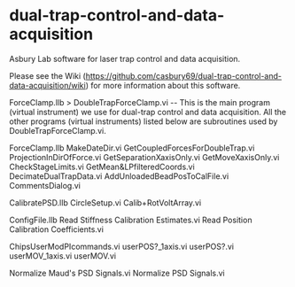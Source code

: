 # dual-trap-control-and-data-acquisition

Asbury Lab software for laser trap control and data acquisition.

Please see the Wiki (https://github.com/casbury69/dual-trap-control-and-data-acquisition/wiki) for more information about this software.

ForceClamp.llb > DoubleTrapForceClamp.vi -- This is the main program (virtual instrument) we use for dual-trap control and data acquisition.  All the other programs (virtual instruments) listed below are subroutines used by DoubleTrapForceClamp.vi.

ForceClamp.llb
		MakeDateDir.vi
		GetCoupledForcesForDoubleTrap.vi
		ProjectionInDirOfForce.vi
		GetSeparationXaxisOnly.vi
		GetMoveXaxisOnly.vi
		CheckStageLimits.vi
		GetMean&LPfilteredCoords.vi
		DecimateDualTrapData.vi
		AddUnloadedBeadPosToCalFile.vi
		CommentsDialog.vi

CalibratePSD.llb
	CircleSetup.vi
	Calib+RotVoltArray.vi

ConfigFile.llb
	Read Stiffness Calibration Estimates.vi
	Read Position Calibration Coefficients.vi

ChipsUserModPIcommands.vi
	userPOS?_1axis.vi
	userPOS?.vi
	userMOV_1axis.vi
	userMOV.vi

Normalize Maud's PSD Signals.vi
Normalize PSD Signals.vi
